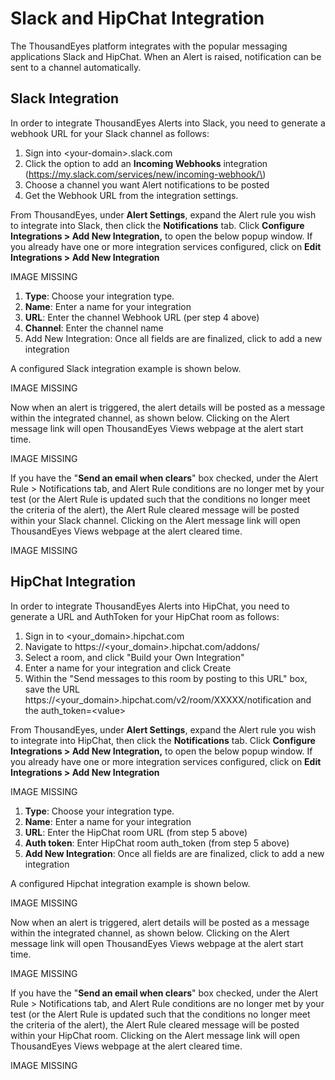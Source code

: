 # Slack and HipChat Integration

The ThousandEyes platform integrates with the popular messaging applications Slack and HipChat. When an Alert is raised, notification can be sent to a channel automatically.

## Slack Integration

In order to integrate ThousandEyes Alerts into Slack, you need to generate a webhook URL for your Slack channel as follows:

1. Sign into &lt;your-domain&gt;.slack.com  
2. Click the option to add an **Incoming Webhooks** integration \(https://my.slack.com/services/new/incoming-webhook/\)  
3. Choose a channel you want Alert notifications to be posted  
4. Get the Webhook URL from the integration settings.

From ThousandEyes, under **Alert Settings**, expand the Alert rule you wish to integrate into Slack, then click the **Notifications** tab. Click **Configure Integrations &gt; Add New Integration,** to open the below popup window. If you already have one or more integration services configured, click on **Edit Integrations &gt; Add New Integration**

IMAGE MISSING

1. **Type**: Choose your integration type.  
2. **Name**: Enter a name for your integration  
3. **URL**: Enter the channel Webhook URL \(per step 4 above\)  
4. **Channel**: Enter the channel name  
5. Add New Integration: Once all fields are  are finalized, click to add a new integration

A configured Slack integration example is shown below.

IMAGE MISSING

Now when an alert is triggered, the alert details will be posted as a message within the integrated channel, as shown below. Clicking on the Alert message link will open ThousandEyes Views webpage at the alert start time.

IMAGE MISSING

If you have the "**Send an email when clears**" box checked, under the Alert Rule &gt; Notifications tab, and Alert Rule conditions are no longer met by your test \(or the Alert Rule is updated such that the conditions no longer meet the criteria of the alert\), the Alert Rule cleared message will be posted within your Slack channel. Clicking on the Alert message link will open ThousandEyes Views webpage at the alert cleared time.

IMAGE MISSING

## HipChat Integration 

In order to integrate ThousandEyes Alerts into HipChat, you need to generate a URL and AuthToken for your HipChat room as follows:

1. Sign in to &lt;your\_domain&gt;.hipchat.com  
2. Navigate to https://&lt;your\_domain&gt;.hipchat.com/addons/  
3. Select a room, and click "Build your Own Integration"  
4. Enter a name for your integration and click Create  
5. Within the "Send messages to this room by posting to this URL" box, save the                                                                                                                 URL https://&lt;your\_domain&gt;.hipchat.com/v2/room/XXXXX/notification and the auth\_token=&lt;value&gt;

From ThousandEyes, under **Alert Settings**, expand the Alert rule you wish to integrate into HipChat, then click the **Notifications** tab. Click **Configure Integrations &gt; Add New Integration,** to open the below popup window. If you already have one or more integration services configured, click on **Edit Integrations &gt; Add New Integration**

IMAGE MISSING

1. **Type**: Choose your integration type.  
2. **Name**: Enter a name for your integration  
3. **URL**: Enter the HipChat room URL \(from step 5 above\)  
4. **Auth token**: Enter HipChat room auth\_token \(from step 5 above\)  
5. **Add New Integration**: Once all fields are  are finalized, click to add a new integration

A configured Hipchat integration example is shown below.

IMAGE MISSING

Now when an alert is triggered, alert details will be posted as a message within the integrated channel, as shown below. Clicking on the Alert message link will open ThousandEyes Views webpage at the alert start time.

IMAGE MISSING

If you have the "**Send an email when clears**" box checked, under the Alert Rule &gt; Notifications tab, and Alert Rule conditions are no longer met by your test \(or the Alert Rule is updated such that the conditions no longer meet the criteria of the alert\), the Alert Rule cleared message will be posted within your HipChat room. Clicking on the Alert message link will open ThousandEyes Views webpage at the alert cleared time.

IMAGE MISSING

